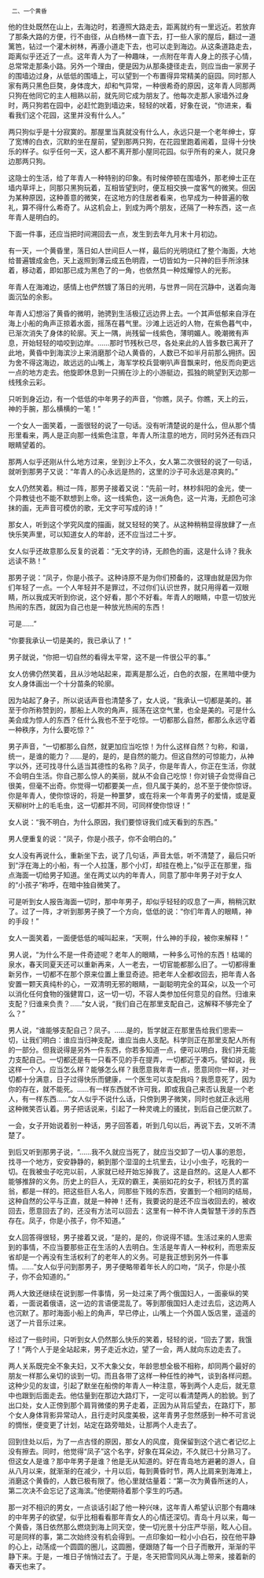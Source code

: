      二、一个黄昏 

   他的住处既然在山上，去海边时，若遵照大路走去，距离就约有一里远近。若放弃了那条大路的方便，行不由径，从白杨林一直下去，打一些人家的屋后，翻过一道篱笆，钻过一个灌木树林，再遵小道走下去，也可以走到海边。从这条道路走去，距离似乎还近了一点。这年青人为了一种趣味，一点附在年青人身上的孩子心情，总常常走那条小路。另外一个理由，便是因为从那条捷径走去，则应当由一家房子的围墙边过身，从低低的围墙上，可以望到一个布置得异常精美的庭园。同时那人家有两只黑色巨獒，身体庞大，却和气异常，一种很希奇的原因，这年青人同那两只狗在他同它的主人相熟以前，就先同它成为朋友了。他每次走那人家墙外过身时，两只狗若在园中，必赶忙跑到墙边来，轻轻的吠着，好象在说，“你进来，看看我们这个花园，这里并没有什么人。” 

   两只狗似乎是十分寂寞的。那屋里当真就没有什么人，永远只是一个老年绅士，穿了宽博的白衣，沉默的坐在屋前，望到那两只狗，在花园里跑着闹着，显得十分快乐的样子。似乎任何一天，这人都不离开那小屋同花园。似乎所有的亲人，就只身边那两只狗。

   这隐士的生活，给了年青人一种特别的印象。有时候停顿在围墙外，那老绅士正在墙内草坪上，同那只黑狗玩着，互相皆望到时，便互相交换一度客气的微笑。但因为某种原因，这种善意的微笑，在这地方的住居者看来，也早成为一种普遍的敬礼，算不得什么希奇了。从这机会上，到成为两个朋友，还隔了一种东西，这一点年青人是明白的。

   下面一件事，还应当把时间溯回去一点，发生到去年九月末十月初边。 

   有一天，一个黄昏里，落日如人世间巨人一样，最后的光明烧红了整个海面，大地给普遍镀成金色，天上返照到薄云成五色明霞，一切皆如为一只神的巨手所涂抹着，移动着，即如那已成为黑色了的一角，也依然具一种炫耀惊人的光影。

   年青人在海滩边，感情上也俨然镀了落日的光明，与世界一同在沉静中，送着向海面沉坠的余影。 

   年青人幻想浴了黄昏的微明，驰骋到生活极辽远边界上去。一个其声低郁来自浮在海上小船的角声正掠着水面，摇荡在暮气里。沙滩上远近的人物，在紫色暮气中，已渐次消失了身体的轮廓。天上一隅，尚残留一线紫色，薄明媚人。晚潮微有声息，开始轻轻的啮咬到边岸。……那时节残秋已尽，各处来此的人皆多数已离开了此地，黄昏中到海滨沙上来消磨那个动人黄昏的，人数已不如半月前那么拥挤。因为舍不得这海边，故远远的山嘴上，海军学校兵营喇叭声音飘来时，他反而向更远一点的地方走去。他旋即休息到一只搁在沙上的小游艇边，孤独的眺望到天边那一线残余云彩。

   只听到身近边，有一个低低的中年男子的声音，“你瞧，凤子。你瞧，天上的云，神的手腕，那么横横的一笔！” 

   一个女人一面笑着，一面很轻的说了一句话。没有听清楚说的是什么，但从那个情形里看来，两人是正向那一线紫色注意，年青人所注意的地方，同时另外还有四只眼睛望着的。

   那两人似乎还刚从什么地方过来，坐到沙上不久，女人第二次很轻的说了一句话，就听到那男子又说：“年青人的心永远是热的，这里的沙子可永远是凉爽的。” 

   女人仍然笑着。稍过一阵，那男子接着又说：“先前一时，林杪斜阳的金光，使一个异教徒也不能不默想到上帝。这一线紫色，这一派角色，这一片海，无颜色可涂抹的画，无声音可模仿的歌，无文字可写成的诗！” 

   那女人，听到这个学究风度的描画，就又轻轻的笑了。从这种稍稍显得放肆了一点快乐笑声里，可以知道女人的年龄，还不应当过二十岁。 

   女人似乎还故意那么反复的说着：“无文字的诗，无颜色的画，这是什么诗？我永远读不熟！” 

   那男子说：“凤子，你是小孩子。这种诗原不是为你们预备的，这理由就是因为你们年轻了一点。一个人年轻并不是罪过，不过你们认识世界，就只用得着一双眼睛，所以我成天听到你说，这个好看，那个不好看。年青人的眼睛，中意一切放光热闹的东西，就因为自己也是一种放光热闹的东西！

   可是……” 

   “你要我承认一切是美的，我已承认了！” 

   男子就说，“你把一切自然的看得太平常，这不是一件很公平的事。” 

   女人仿佛仍然笑着，且从沙地站起来，距离是那么近，白色的衣服，在黑暗中便为女人身体画出一个十分苗条的轮廓。 

   因为站起了身子，所以说话声音也清楚多了，女人说，“我承认一切都是美的。甚至于你所称赞到的，那船上人吹的角声，摇荡在这空气里，也全是美的。可是什么美会成为惊人的东西？任什么我也不至于吃惊。一切都那么自然，都那么永远守着一种秩序，为什么要吃惊？” 

   男子声音，“一切都那么自然，就更加应当吃惊！为什么这样自然？匀称，和谐，统一，是谁的能力？……是的，是的，是自然的能力。但这自然的可惊能力，从神字以外，还可找寻什么适当其德性的名称？凤子，你是年青人，你正在生活，你就不会明白生活。你自己那么惊人的美丽，就从不会自己吃惊！你对镜子会觉得自己很美，但毫不出奇。你觉得一切都要美一点，但凡属于美的，总不至于使你惊讶。你是年青人，使你惊讶的，将是一种噩梦，或在将来一个年青男子的爱情，或是夏天柳树叶上的毛毛虫，这一切都并不同，可同样使你惊讶！” 

   女人说：“我不明白，为什么原因，我们要惊讶我们成天看到的东西。” 

   男人便重复的说：“凤子，你是小孩子，你不会明白的。” 

   女人没有再说什么，重新坐下去，说了几句话，声音太低，听不清楚了，最后只听到“浮在海上的小船，有一个人拉篷，那个小灯，却挂在桅上，”似乎正在那里，指点海面一切给男子知道。坐在两丈以内的年青人，同意了那中年男子对于女人的“小孩子”称呼，在暗中独自微笑了。

   可是听到女人报告海面一切时，那中年男子，却似乎轻轻的叹息了一声，稍稍沉默了。过了一阵，才听到那男子换了一个方向，低低的说：“你们年青人的眼睛，神的手段！” 

   女人一面笑着，一面便低低的喊叫起来，“天啊，什么神的手段，被你来解释！” 

   男人说，“为什么不是一件奇迹呢？老年人的眼睛，一种多么可怜的东西！枯竭的泉水，春天同夏天还可以重新再来，人一老去，一切官能都那么旧了。一切都得重新另作，一切都不在那个原来位置上重显奇迹。把老年人全都收回去，把年青人各安置一颗天真纯朴的心，一双清明无邪的眼睛，一副聪明完全的耳朵，以及一个可以消化任何食物的强健胃口，这一切一切，不容人类参加任何意见的自然。归谁来支配？归谁来负责？……”女人说，“我们自己在那里支配自己，这解释不够完全了么？” 

   男人说，“谁能够支配自己？凤子。……是的，哲学就正在那里告给我们思索一切，让我们明白：谁应当归神支配，谁应当由人支配。科学则正在那里支配人所有的一部分。但我说得是另外一件东西，你若多知道一点，便可以明白，我们并无能力支配自己。一切都还是有一只看不见的手在提弄，一切都近于凑巧。譬如说，我这样一个人，应当怎么样？能够怎么样？我愿意我年青一点，愿意同你一样，对一切都十分满意，日子过得快乐而健康，一个医生可以支配我吗？我愿意死了，因为你的存在，就不能死。……有一样东西就不许可我，即或我自己来否认我是一个老人，有一样东西……”女人似乎不说什么话，只傍到男子微笑，同时也就正永远用这种微笑否认着。男子把话说来，引起了一种灵魂上的骚扰，到后自己便沉默了。

   一会，女子开始说着别一种话，男子回答着，听到几句以后，再说下去，又听不清楚了。 

   到后又听到那男子说，“……我不久就应当死了，就应当交卸了一切人事的恩怨，找寻一个地方，安安静静的，躺到那个湿湿的土坑里去，让小小虫子，吃我的一切。在我被虫子吃完以前，人家就已经开始忘掉我了。这是自然的。这是人人都不能够推辞的义务。历史上的巨人，无双的霸王，美丽如花的女子，积钱万贯的富翁，都是一样的。把这些巨人名人，同那些下贱的东西，安置到一个相同的结局，这种自然的公平与正直，就是一种神！还有，我要说的是还不应当收回去的，被收回去，愿意回去了的，还没有方法可以回去：这里有一种不许人类智慧干涉的东西存在。凤子，你是小孩子，你不知道。” 

   女人回答得很轻，男子接着又说，“是的，是的，你说得不错。生活过来的人思索到的事情，不应当要那些正在生活的人去明白。生活是年青人一种权利，而思索反省却是一个再没有生活权利了的老年人的义务。可是我正想到另外一件事情。……”女人似乎问到那男子，男子便略带着年长人的口吻，“凤子，你是小孩子，你不会知道的。” 

   两人大致还继续在说到那一件事情，另一处过来了两个俄国妇人，一面豪纵的笑着，一面说着俄语，这一边的言语便混乱了。等到那俄国妇人走过去后，这边两人也沉默了。那时海面小船上的角声，早已停止，山嘴上一个外国人饭店里，遥遥的送了一片音乐过来。

   经过了一些时间，只听到女人仍然那么快乐的笑着，轻轻的说，“回去了罢，我饿了！”两个人于是全站起来，男子走近水边，望了一会，两人就向东边走去了。 

   两人关系既完全不象夫妇，又不大象父女，年龄思想全极不相称，却同两个最好的朋友一样那么亲切的谈到一切。而且各带了这样一种任性的神气，谈到各样问题。这种少见的友谊，引起了默坐在船傍的年青人一种注意，等到两个人走后，就无意中也跟到后面走去。他估量到在那边大路灯下，一定可以看清楚两人的脸貌。到了出口处，女人正傍到那个肩背微偻的男子走着，正因为从背后望去，在路灯下，那个女人身体背影异常动人，且行走时风度美极，这年青男子忽然感到一种不可言说的惆怅，便变更了计划，站定在路旁暗处，让那两个人走去了。

   回到住处以后，为了一点古怪的原因，那女人的风度，竟保留到这个逃亡者记忆上没有擦去。同时，他觉得“凤子”这个名字，好象在耳朵边，不久就已十分熟习了。但这女人是谁？那中年男子是谁？他是无从知道的。好在青岛地方避暑的游人，自从八月以来，就渐渐的在减少，十月以后，每到黄昏时节，两人比肩来到海滩上，消磨这个黄昏的，人数已极有限了。他心里就估量着：“第一次为黄昏所迷的人，第二次决不会忘记了这海滨。”他便期待着那个孪生的巧遇。

   那一对不相识的男女，一点谈话引起了他一种兴味，这年青人希望认识那个有趣味的中年男子的欲望，似乎比相看看那年青女人的心情还深切。青岛十月以来，每一个黄昏，落日依然那么燃烧到海上同天空，使一切光景十分庄严华丽，眩人心目。可是同样的事，第二次始终没有机会得到。一点印象如一粒小小白石，投在他平静的心上，动荡成一个圆圆的圈儿，这圆圈，便跟随了每一个日子而散开，渐渐的平静下来。于是，一堆日子悄悄过去了。于是，冬天把雪同风从海上带来，接着新的春天也来了。

